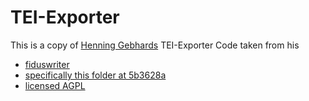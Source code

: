 
# TEI-Exporter

This is a copy of [Henning Gebhards](https://github.com/ben-tinc) TEI-Exporter Code taken from his

* [fiduswriter](https://github.com/ben-tinc/fiduswriter)
* [specifically this folder at 5b3628a](https://github.com/ben-tinc/fiduswriter/tree/5b3628a/fiduswriter/document/static/js)
* [licensed AGPL](https://github.com/ben-tinc/fiduswriter/blob/5b3628a/LICENSE)
